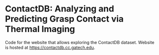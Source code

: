 # ContactDB: Analyzing and Predicting Grasp Contact via Thermal Imaging

Code for the website that allows exploring the ContactDB dataset. Website is hosted at https://contactdb.cc.gatech.edu.
